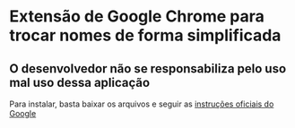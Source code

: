 # Extensão de Google Chrome para trocar nomes de forma simplificada

## O desenvolvedor não se responsabiliza pelo uso mal uso dessa aplicação

Para instalar, basta baixar os arquivos e seguir as [instruções oficiais do Google](https://support.google.com/chrome/a/answer/2714278?hl=pt-BR)